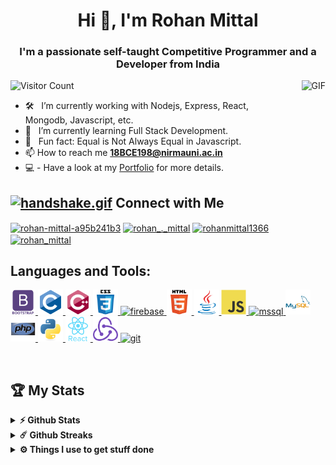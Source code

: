 <h1 align="center">Hi 👋, I'm Rohan Mittal</h1>

<h3 align="center">I'm a passionate self-taught Competitive Programmer and a Developer from India</h3>


<img align="right" alt="GIF" src="https://media.giphy.com/media/3oriO7A7bt1wsEP4cw/giphy.gif" />

![Visitor Count](https://profile-counter.glitch.me/{rohanmittal1366}/count.svg)

- 🛠 &nbsp; I’m currently working with Nodejs, Express, React, <br /> Mongodb, Javascript, etc.
- 🚀 &nbsp; I’m currently learning Full Stack Development.
- 👾 &nbsp; Fun fact: Equal is Not Always Equal in Javascript.
- 📫 How to reach me **18BCE198@nirmauni.ac.in**
- 💻 - Have a look at my [Portfolio](https://www.rohanmittal.me/) for more details.

## [![handshake.gif](https://s4.gifyu.com/images/handshake.gif)](https://gifyu.com/image/Zy2f) Connect with Me

<p align="left">
<a href="https://linkedin.com/in/rohan-mittal-a95b241b3" target="blank"><img align="center" src="https://cdn.jsdelivr.net/npm/simple-icons@3.0.1/icons/linkedin.svg" alt="rohan-mittal-a95b241b3" height="30" width="40"  /></a>
<a href="https://instagram.com/rohan_._mittal" target="blank"><img align="center" src="https://cdn.jsdelivr.net/npm/simple-icons@3.0.1/icons/instagram.svg" alt="rohan_._mittal" height="30" width="40" /></a>
<a href="https://auth.geeksforgeeks.org/user/rohanmittal1366" target="blank"><img align="center" src="https://cdn.jsdelivr.net/npm/simple-icons@3.0.1/icons/geeksforgeeks.svg" alt="rohanmittal1366" height="30" width="40" /></a>
<a href="https://codeforces.com/profile/rohan_mittal" target="blank"><img align="center" src="https://cdn.jsdelivr.net/npm/simple-icons@3.0.1/icons/codeforces.svg" alt="rohan_mittal" height="30" width="40" /></a>
</p>

<h2 align="left">Languages and Tools:</h2>
<p align="left"> <a href="https://getbootstrap.com" target="_blank"> <img src="https://raw.githubusercontent.com/devicons/devicon/master/icons/bootstrap/bootstrap-plain-wordmark.svg" alt="bootstrap" width="40" height="40"/> </a> <a href="https://www.cprogramming.com/" target="_blank"> <img src="https://raw.githubusercontent.com/devicons/devicon/master/icons/c/c-original.svg" alt="c" width="40" height="40"/> </a> <a href="https://www.w3schools.com/cpp/" target="_blank"> <img src="https://raw.githubusercontent.com/devicons/devicon/master/icons/cplusplus/cplusplus-original.svg" alt="cplusplus" width="40" height="40"/> </a> <a href="https://www.w3schools.com/css/" target="_blank"> <img src="https://raw.githubusercontent.com/devicons/devicon/master/icons/css3/css3-original-wordmark.svg" alt="css3" width="40" height="40"/> </a> <a href="https://firebase.google.com/" target="_blank"> <img src="https://www.vectorlogo.zone/logos/firebase/firebase-icon.svg" alt="firebase" width="40" height="40"/> </a> <a href="https://www.w3.org/html/" target="_blank"> <img src="https://raw.githubusercontent.com/devicons/devicon/master/icons/html5/html5-original-wordmark.svg" alt="html5" width="40" height="40"/> </a> <a href="https://www.java.com" target="_blank"> <img src="https://raw.githubusercontent.com/devicons/devicon/master/icons/java/java-original.svg" alt="java" width="40" height="40"/> </a> <a href="https://developer.mozilla.org/en-US/docs/Web/JavaScript" target="_blank"> <img src="https://raw.githubusercontent.com/devicons/devicon/master/icons/javascript/javascript-original.svg" alt="javascript" width="40" height="40"/> </a> <a href="https://www.microsoft.com/en-us/sql-server" target="_blank"> <img src="https://cdn.worldvectorlogo.com/logos/microsoft-sql-server.svg" alt="mssql" width="40" height="40"/> </a> <a href="https://www.mysql.com/" target="_blank"> <img src="https://raw.githubusercontent.com/devicons/devicon/master/icons/mysql/mysql-original-wordmark.svg" alt="mysql" width="40" height="40"/> </a> <a href="https://www.php.net" target="_blank"> <img src="https://raw.githubusercontent.com/devicons/devicon/master/icons/php/php-original.svg" alt="php" width="40" height="40"/> </a> <a href="https://www.python.org" target="_blank"> <img src="https://raw.githubusercontent.com/devicons/devicon/master/icons/python/python-original.svg" alt="python" width="40" height="40"/> </a> <a href="https://reactjs.org/" target="_blank"> <img src="https://raw.githubusercontent.com/devicons/devicon/master/icons/react/react-original-wordmark.svg" alt="react" width="40" height="40"/> </a> <a href="https://redux.js.org" target="_blank"> <img src="https://raw.githubusercontent.com/devicons/devicon/master/icons/redux/redux-original.svg" alt="redux" width="40" height="40"/> </a> <a href="https://git-scm.com/" target="_blank"> <img src="https://www.vectorlogo.zone/logos/git-scm/git-scm-icon.svg" alt="git" width="40" height="40"/> </a>
</p><br>


## 🏆&nbsp;My Stats
<!-- <p align="center">
<a href="https://github.com/rohanmittal1366">
  <img height="180em" src="https://github-readme-stats.vercel.app/api?username=rohanmittal1366&show_icons=true&theme=algolia&include_all_commits=true&count_private=true" />
  <img height="180em" src="https://github-readme-stats-eight-theta.vercel.app/api/top-langs/?username=rohanmittal1366&layout=compact&langs_count=8&theme=algolia"/>
  <img align="center" src="https://github-readme-streak-stats.herokuapp.com/?user=rohanmittal1366&" alt="rohanmittal1366" />
  </a>
</p> -->

<details>	
  <summary><b>⚡ Github Stats</b></summary>

  <br />
  <p align="center">
  <a href="https://github.com/rohanmittal1366">
  <img height="180em" src="https://github-readme-stats.vercel.app/api?username=rohanmittal1366&show_icons=true&theme=algolia&include_all_commits=true&count_private=true" />
  <img height="180em" src="https://github-readme-stats-eight-theta.vercel.app/api/top-langs/?username=rohanmittal1366&layout=compact&langs_count=8&theme=algolia"/>
  </a>
    </p>
</details>

<details>	
  <summary><b>☄️ Github Streaks</b></summary>

  <br />
  <p align="center">
 <a href="https://github.com/rohanmittal1366">
  <img align="center" src="https://github-readme-streak-stats.herokuapp.com/?user=rohanmittal1366&" alt="rohanmittal1366" />
  </a>
  </p>
</details>

 
<details>	
  <br />
  <summary><b>⚙️ Things I use to get stuff done</b></summary>
  	<ul>
  	    <li><b>OS:</b> Windows 10</li>
	    <li><b>Laptop: </b> Asus A15 </li>
  	    <li><b>Browser: </b> Google Chrome</li>
	    <li><b>Code Editor:</b> VSCode - The best editor out there.</li>
	    <li><b>To Stay Updated:</b> Dev.io, Linkedin and Read something great</li>
	    <br />
	</ul>	
</details>
